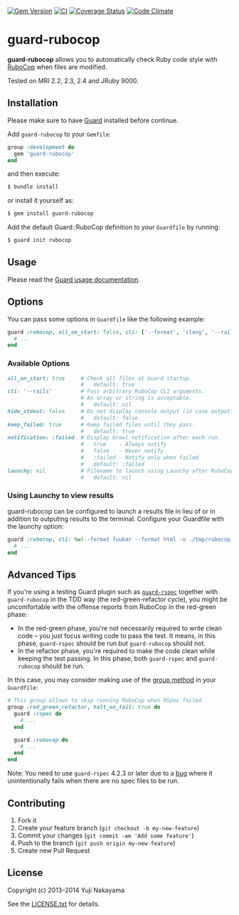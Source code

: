 [![Gem Version](https://badge.fury.io/rb/guard-rubocop.svg)](http://badge.fury.io/rb/guard-rubocop)
[![CI](https://github.com/yujinakayama/guard-rubocop/workflows/CI/badge.svg)](https://github.com/yujinakayama/guard-rubocop/actions)
[![Coverage Status](https://coveralls.io/repos/yujinakayama/guard-rubocop/badge.svg?branch=master&service=github)](https://coveralls.io/github/yujinakayama/guard-rubocop?branch=master)
[![Code Climate](https://codeclimate.com/github/yujinakayama/guard-rubocop/badges/gpa.svg)](https://codeclimate.com/github/yujinakayama/guard-rubocop)

# guard-rubocop

**guard-rubocop** allows you to automatically check Ruby code style with [RuboCop](https://github.com/bbatsov/rubocop) when files are modified.

Tested on MRI 2.2, 2.3, 2.4 and JRuby 9000.

## Installation

Please make sure to have [Guard](https://github.com/guard/guard) installed before continue.

Add `guard-rubocop` to your `Gemfile`:

```ruby
group :development do
  gem 'guard-rubocop'
end
```

and then execute:

```sh
$ bundle install
```

or install it yourself as:

```sh
$ gem install guard-rubocop
```

Add the default Guard::RuboCop definition to your `Guardfile` by running:

```sh
$ guard init rubocop
```

## Usage

Please read the [Guard usage documentation](https://github.com/guard/guard#readme).

## Options

You can pass some options in `Guardfile` like the following example:

```ruby
guard :rubocop, all_on_start: false, cli: ['--format', 'clang', '--rails'] do
  # ...
end
```

### Available Options

```ruby
all_on_start: true     # Check all files at Guard startup.
                       #   default: true
cli: '--rails'         # Pass arbitrary RuboCop CLI arguments.
                       # An array or string is acceptable.
                       #   default: nil
hide_stdout: false     # Do not display console output (in case outputting to file).
                       #   default: false
keep_failed: true      # Keep failed files until they pass.
                       #   default: true
notification: :failed  # Display Growl notification after each run.
                       #   true    - Always notify
                       #   false   - Never notify
                       #   :failed - Notify only when failed
                       #   default: :failed
launchy: nil           # Filename to launch using Launchy after RuboCop runs.
                       #   default: nil
```

### Using Launchy to view results

guard-rubocop can be configured to launch a results file in lieu of or in addition to outputing results to the terminal.
Configure your Guardfile with the launchy option:

``` ruby
guard :rubocop, cli: %w(--format fuubar --format html -o ./tmp/rubocop_results.html), launchy: './tmp/rubocop_results.html' do
  # ...
end
```

## Advanced Tips

If you're using a testing Guard plugin such as [`guard-rspec`](https://github.com/guard/guard-rspec) together with `guard-rubocop` in the TDD way (the red-green-refactor cycle),
you might be uncomfortable with the offense reports from RuboCop in the red-green phase:

* In the red-green phase, you're not necessarily required to write clean code – you just focus writing code to pass the test. It means, in this phase, `guard-rspec` should be run but `guard-rubocop` should not.
* In the refactor phase, you're required to make the code clean while keeping the test passing. In this phase, both `guard-rspec` and `guard-rubocop` should be run.

In this case, you may consider making use of the [group method](https://github.com/guard/guard/wiki/Guardfile-DSL---Configuring-Guard#group) in your `Guardfile`:

```ruby
# This group allows to skip running RuboCop when RSpec failed.
group :red_green_refactor, halt_on_fail: true do
  guard :rspec do
    # ...
  end

  guard :rubocop do
    # ...
  end
end
```

Note: You need to use `guard-rspec` 4.2.3 or later due to a [bug](https://github.com/guard/guard-rspec/pull/234) where it unintentionally fails when there are no spec files to be run.

## Contributing

1. Fork it
2. Create your feature branch (`git checkout -b my-new-feature`)
3. Commit your changes (`git commit -am 'Add some feature'`)
4. Push to the branch (`git push origin my-new-feature`)
5. Create new Pull Request

## License

Copyright (c) 2013–2014 Yuji Nakayama

See the [LICENSE.txt](LICENSE.txt) for details.
